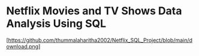 # Netflix Movies and TV Shows Data Analysis Using SQL

[https://github.com/thummalaharitha2002/Netflix_SQL_Project/blob/main/download.png]
